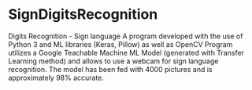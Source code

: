 # SignDigitsRecognition
Digits Recognition - Sign language
A program developed with the use of Python 3 and ML libraries (Keras, Pillow) as well as OpenCV
Program utilizes a Google Teachable Machine ML Model (generated with Transfer Learning method) and allows to use a webcam for sign language recognition.
The model has been fed with 4000 pictures and is approximately 98% accurate.
